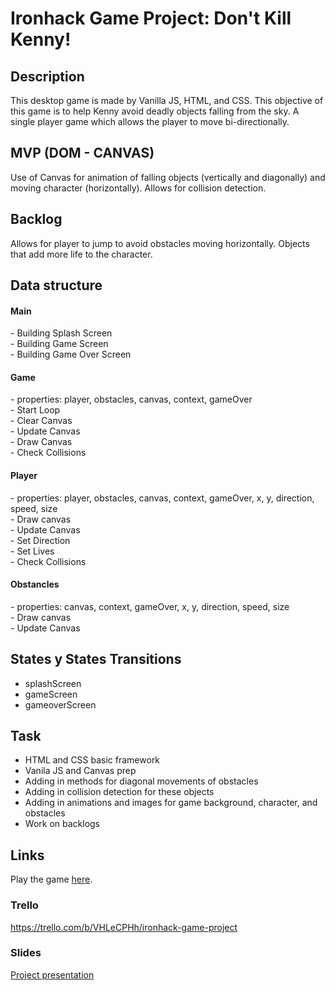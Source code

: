 # Ironhack Game Project: Don't Kill Kenny!

## Description
This desktop game is made by Vanilla JS, HTML, and CSS. This objective of this game is to help Kenny avoid deadly objects falling from the sky. A single player game which allows the player to move bi-directionally.

## MVP (DOM - CANVAS)
Use of Canvas for animation of falling objects (vertically and diagonally) and moving character (horizontally).
Allows for collision detection.

## Backlog
Allows for player to jump to avoid obstacles moving horizontally.
Objects that add more life to the character.

## Data structure
<h4>Main</h4>
- Building Splash Screen</br>
- Building Game Screen</br>
- Building Game Over Screen</br>
<h4>Game</h4>
- properties: player, obstacles, canvas, context, gameOver</br>
- Start Loop</br>
- Clear Canvas</br>
- Update Canvas</br>
- Draw Canvas</br>
- Check Collisions</br>
<h4>Player</h4>
- properties: player, obstacles, canvas, context, gameOver, x, y, direction, speed, size</br>
- Draw canvas</br>
- Update Canvas</br>
- Set Direction</br>
- Set Lives</br>
- Check Collisions</br>
<h4>Obstancles</h4>
- properties: canvas, context, gameOver, x, y, direction, speed, size</br>
- Draw canvas</br>
- Update Canvas</br>

## States y States Transitions

- splashScreen
- gameScreen
- gameoverScreen

## Task

- HTML and CSS basic framework
- Vanila JS and Canvas prep
- Adding in methods for diagonal movements of obstacles
- Adding in collision detection for these objects
- Adding in animations and images for game background, character, and obstacles
- Work on backlogs

## Links

Play the game <a href="https://allynkalda.github.io/Ironhack-Game-Project/">here<a/>.
### Trello
https://trello.com/b/VHLeCPHh/ironhack-game-project

### Slides
<a href="https://docs.google.com/presentation/d/1bQnzEAMGM-gVfmzLApqWcXTQP7W3AYYjLDng66JaAjM/edit#slide=id.g568202fee7_0_370">Project presentation</a>
